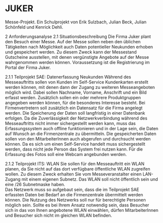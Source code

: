 # JUKER
Messe-Projekt. Ein Schulprojekt von Erik Sulzbach, Julian Beck, Julian Schönfeld und Kenrick Dehli.

2	Anforderungsanalyse
2.1	Situationsbeschreibung
Die Firma Juker plant den Besuch einer Messe. Auf der Messe sollen neben den üblichen Tätigkeiten nach Möglichkeit auch Daten potentieller Neukunden erhoben und gespeichert werden. Zu diesem Zweck kann der Messestand Gutscheine ausstellen, mit denen vergünstigte Angebote auf der Messe wahrgenommen werden können. Voraussetzung ist die Registrierung im Portal der Firma Juker.

2.1.1	Teilprojekt SAE: Datenerfassung Neukunden
Während des Messeauftritts sollen von Kunden im Self-Service Kundenkarten erstellt werden können, mit denen dann der Zugang zu weiteren Messeangeboten möglich wird. Dabei sollen Nachname, Vorname, Anschrift und ein Bild erfasst werden. Zusätzlich sollen ein oder mehrere Produktgruppen angegeben werden können, für die besonderes Interesse besteht. Bei Firmenvertretern soll zusätzlich ein Datensatz für die Firma angelegt werden.
Die Speicherung der Daten soll langfristig in einer Datenbank erfolgen. Da die Zuverlässigkeit der Netzwerkverbindung während des Messeauftritts nicht immer sichergestellt werden kann, muss das Erfassungssystem auch offline funktionieren und in der Lage sein, die Daten auf Wunsch an die Firmenzentrale zu übermitteln.
Die gespeicherten Daten sollen von den MitarbeiterInnen auch abgerufen und durchsucht werden können. Da es sich um einen Self-Service handelt muss sichergestellt werden, dass nicht jede Person das System frei nutzen kann. 
Für die Erfassung des Fotos soll eine Webcam angebunden werden.
 
2.1.2	Teilprojekt ITS: WLAN
Sie sollen für den Messeauftritt ein WLAN planen, da Sie nicht auf das dort verfügbare öffentliche WLAN zugreifen wollen. Zu diesem Zweck erhalten Sie vom Messeveranstalter einen LAN-Zugang mit einem eigenen Subnetz. Das WLAN soll nicht öffentlich sein und eine /26 Subnetmaske haben.  
Das Netzwerk muss so aufgebaut sein, dass die im Teilprojekt SAE erfassten Daten bei Bedarf an die Firmenzentrale übermittelt werden können. Die Nutzung des Netzwerks soll nur für berechtigte Personen möglich sein. Sollte es bei Ihrem Ansatz notwendig sein, dass Besucher sich in das von Ihnen angebotene WLAN einwählen, dürfen MitarbeiterInnen und Besucher sich nicht im gleichen WLAN befinden.


